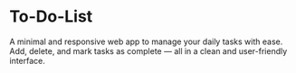 # To-Do-List
A minimal and responsive web app to manage your daily tasks with ease. Add, delete, and mark tasks as complete — all in a clean and user-friendly interface.
